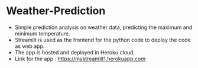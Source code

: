 # Weather-Prediction
- Simple prediction analysis on weather data, predicting the maximum and minimum temperature.
- Streamlit is used as the frontend for the python code to deploy the code as web app.
- The app is hosted and deployed in Heroku cloud.
- Link for the app : https://mystreamlit1.herokuapp.com
